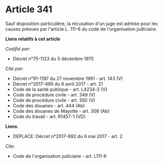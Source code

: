 # Article 341

Sauf disposition particulière, la récusation d'un juge est admise pour les causes prévues par l'article L. 111-6 du code de
l'organisation judiciaire.

**Liens relatifs à cet article**

_Codifié par_:

  - Décret n°75-1123 du 5 décembre 1975

_Cité par_:

  - Décret n°91-1197 du 27 novembre 1991 - art. 143 (V)
  - Décret n°2017-495 du 6 avril 2017 - art. 21
  - Code de la santé publique - art. L4234-2 (V)
  - Code de procédure civile - art. 349 (V)
  - Code de procédure civile - art. 350 (V)
  - Code des douanes - art. 444 (Ab)
  - Code des douanes de Mayotte - art. 308 (Ab)
  - Code du travail - art. R1457-1 (VD)

**Liens**:

  - DEPLACE: Décret n°2017-892 du 6 mai 2017 - art. 2

_Cite_:

  - Code de l'organisation judiciaire - art. L111-6

